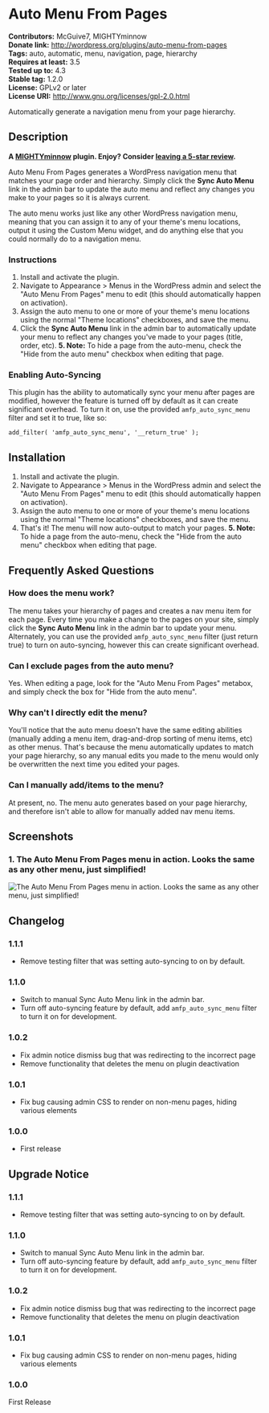 # Auto Menu From Pages #
**Contributors:**      McGuive7, MIGHTYminnow  
**Donate link:**       http://wordpress.org/plugins/auto-menu-from-pages  
**Tags:**              auto, automatic, menu, navigation, page, hierarchy  
**Requires at least:** 3.5  
**Tested up to:**      4.3  
**Stable tag:**        1.2.0  
**License:**           GPLv2 or later  
**License URI:**       http://www.gnu.org/licenses/gpl-2.0.html  

Automatically generate a navigation menu from your page hierarchy.

## Description ##

**A <a href="http://mightyminnow.com/plugin-landing-page?utm_source=auto-menu-from-pages&utm_medium=plugin-repo&utm_campaign=WordPress%20Plugins">MIGHTYminnow</a> plugin. Enjoy? Consider [leaving a 5-star review](https://wordpress.org/support/view/plugin-reviews/auto-menu-from-pages).**

Auto Menu From Pages generates a WordPress navigation menu that matches your page order and hierarchy. Simply click the **Sync Auto Menu** link in the admin bar to update the auto menu and reflect any changes you make to your pages so it is always current.

The auto menu works just like any other WordPress navigation menu, meaning that you can assign it to any of your theme's menu locations, output it using the Custom Menu widget, and do anything else that you could normally do to a navigation menu.

### Instructions ###
1. Install and activate the plugin.
2. Navigate to Appearance > Menus in the WordPress admin and select the "Auto Menu From Pages" menu to edit (this should automatically happen on activation).
3. Assign the auto menu to one or more of your theme's menu locations using the normal "Theme locations" checkboxes, and save the menu.
4. Click the **Sync Auto Menu** link in the admin bar to automatically update your menu to reflect any changes you've made to your pages (title, order, etc).
**5. Note:** To hide a page from the auto-menu, check the "Hide from the auto menu" checkbox when editing that page.  

### Enabling Auto-Syncing ###
This plugin has the ability to automatically sync your menu after pages are modified, however the feature is turned off by default as it can create significant overhead. To turn it on, use the provided `amfp_auto_sync_menu` filter and set it to true, like so:

	add_filter( 'amfp_auto_sync_menu', '__return_true' );


## Installation ##

1. Install and activate the plugin.
2. Navigate to Appearance > Menus in the WordPress admin and select the "Auto Menu From Pages" menu to edit (this should automatically happen on activation).
3. Assign the auto menu to one or more of your theme's menu locations using the normal "Theme locations" checkboxes, and save the menu.
4. That's it! The menu will now auto-output to match your pages.
**5. Note:** To hide a page from the auto-menu, check the "Hide from the auto menu" checkbox when editing that page.  

## Frequently Asked Questions ##

### How does the menu work? ###

The menu takes your hierarchy of pages and creates a nav menu item for each page. Every time you make a change to the pages on your site, simply click the **Sync Auto Menu** link in the admin bar to update your menu. Alternately, you can use the provided `amfp_auto_sync_menu` filter (just return true) to turn on auto-syncing, however this can create significant overhead.

### Can I exclude pages from the auto menu? ###

Yes. When editing a page, look for the "Auto Menu From Pages" metabox, and simply check the box for "Hide from the auto menu".

### Why can't I directly edit the menu? ###

You'll notice that the auto menu doesn't have the same editing abilities (manually adding a menu item, drag-and-drop sorting of menu items, etc) as other menus. That's because the menu automatically updates to match your page hierarchy, so any manual edits you made to the menu would only be overwritten the next time you edited your pages.


### Can I manually add/items to the menu? ###

At present, no. The menu auto generates based on your page hierarchy, and therefore isn't able to allow for manually added nav menu items.

## Screenshots ##

### 1. The Auto Menu From Pages menu in action. Looks the same as any other menu, just simplified! ###
![The Auto Menu From Pages menu in action. Looks the same as any other menu, just simplified!](http://s.wordpress.org/extend/plugins/auto-menu-from-pages/screenshot-1.png)


## Changelog ##

### 1.1.1 ###
* Remove testing filter that was setting auto-syncing to on by default.

### 1.1.0 ###
* Switch to manual Sync Auto Menu link in the admin bar.
* Turn off auto-syncing feature by default, add `amfp_auto_sync_menu` filter to turn it on for development.

### 1.0.2 ###
* Fix admin notice dismiss bug that was redirecting to the incorrect page
* Remove functionality that deletes the menu on plugin deactivation

### 1.0.1 ###
* Fix bug causing admin CSS to render on non-menu pages, hiding various elements

### 1.0.0 ###
* First release

## Upgrade Notice ##

### 1.1.1 ###
* Remove testing filter that was setting auto-syncing to on by default.

### 1.1.0 ###
* Switch to manual Sync Auto Menu link in the admin bar.
* Turn off auto-syncing feature by default, add `amfp_auto_sync_menu` filter to turn it on for development.

### 1.0.2 ###
* Fix admin notice dismiss bug that was redirecting to the incorrect page
* Remove functionality that deletes the menu on plugin deactivation

### 1.0.1 ###
* Fix bug causing admin CSS to render on non-menu pages, hiding various elements

### 1.0.0 ###
First Release